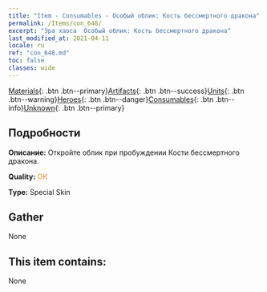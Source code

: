 ```yaml
---
title: "Item - Consumables - Особый облик: Кость бессмертного дракона"
permalink: /Items/con_648/
excerpt: "Эра хаоса  Особый облик: Кость бессмертного дракона"
last_modified_at: 2021-04-11
locale: ru
ref: "con_648.md"
toc: false
classes: wide
---
```

 [Materials](/ru/Items/){: .btn .btn--primary}[Artifacts](/ru/Items/Artifacts/){: .btn .btn--success}[Units](/ru/Items/Units/){: .btn .btn--warning}[Heroes](/ru/Items/Heroes/){: .btn .btn--danger}[Consumables](/ru/Items/Consumables/){: .btn .btn--info}[Unknown](/ru/Items/Unknown/){: .btn .btn--primary}

## Подробности
 **Описание:** Откройте облик при пробуждении Кости бессмертного дракона.

 **Quality:** <span style="color: #FF8C00">OK</span>

 **Type:** Special Skin

## Gather

  None

## This item contains:

  None


